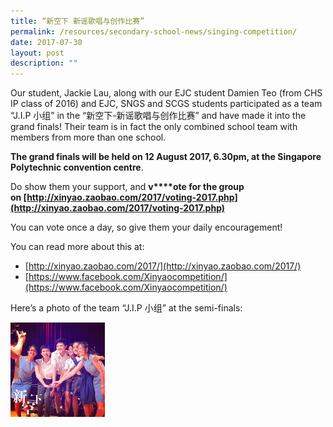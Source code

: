 ```yaml
---
title: “新空下 新谣歌唱与创作比赛”
permalink: /resources/secondary-school-news/singing-competition/
date: 2017-07-30
layout: post
description: ""
---
```


Our student, Jackie Lau, along with our EJC student Damien Teo (from CHS IP class of 2016) and EJC, SNGS and SCGS students participated as a team “J.I.P 小组” in the “新空下-新谣歌唱与创作比赛” and have made it into the grand finals! Their team is in fact the only combined school team with members from more than one school.

**The grand finals will be held on 12 August 2017, 6.30pm, at the Singapore Polytechnic convention centre**.

Do show them your support, and **v****ote for the group on [http://xinyao.zaobao.com/2017/voting-2017.php](http://xinyao.zaobao.com/2017/voting-2017.php)**

You can vote once a day, so give them your daily encouragement!

You can read more about this at:

*   [http://xinyao.zaobao.com/2017/](http://xinyao.zaobao.com/2017/)
*   [https://www.facebook.com/Xinyaocompetition/](https://www.facebook.com/Xinyaocompetition/)

Here’s a photo of the team “J.I.P 小组” at the semi-finals:

<img src="/images/sn27.png" style="width:30%">